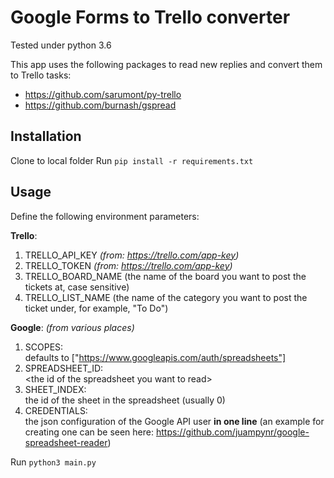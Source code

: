 # Google Forms to Trello converter
Tested under python 3.6

This app uses the following packages to read new replies and convert them to Trello tasks:
 - https://github.com/sarumont/py-trello
 - https://github.com/burnash/gspread
 
 ## Installation
 Clone to local folder
 Run `pip install -r requirements.txt`
 
 ## Usage
 Define the following environment parameters:
 
 **Trello**:
 1. TRELLO_API_KEY *(from: https://trello.com/app-key)*
 2. TRELLO_TOKEN *(from: https://trello.com/app-key)*
 3. TRELLO_BOARD_NAME (the name of the board you want to post the tickets at, case sensitive)
 3. TRELLO_LIST_NAME (the name of the category you want to post the ticket under, for example, "To Do")
 
 **Google**:
 *(from various places)*
 1. SCOPES:   
 defaults to ["https://www.googleapis.com/auth/spreadsheets"]
 2. SPREADSHEET_ID:  
  \<the id of the spreadsheet you want to read>
 3. SHEET_INDEX:  
  the id of the sheet in the spreadsheet (usually 0) 
 4. CREDENTIALS:  
   the json configuration of the Google API user **in one line** (an example for creating one can be seen here: https://github.com/juampynr/google-spreadsheet-reader)

 Run `python3 main.py`